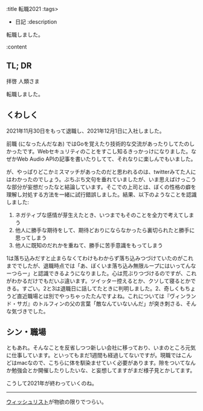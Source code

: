 :title 転職2021
:tags>
- 日記
:description

転職しました。

:content

## TL; DR

拝啓 人類さま

転職しました。

## くわしく

2021年11月30日をもって退職し、2021年12月1日に入社しました。

前職 (になったんだなあ) ではGoを覚えたり技術的な交流があったりしてたのしかったです。Webセキュリティのことをすこし知るきっかっけになりました。なぜかWeb Audio APIの記事を書いたりしてて、それなりに楽しんでもいました。

が、やっぱりどこかミスマッチがあったのだと思われるのは、twitterみてた人にはわかったのでしょう。ぶちぶち文句を垂れていましたが、いま思えばけっこうな部分が妄想だったなと結論しています。そこでの上司とは、ぼくの性格の癖を理解し対処する方法を一緒に試行錯誤しました。結果、以下のようなことを認識しました:

1. ネガティブな感情が芽生えたとき、いつまでもそのことを全力で考えてしまう
2. 他人に勝手な期待をして、期待どおりにならなかったら裏切られたと勝手に思ってしまう
3. 他人に既知のだれかを重ねて、勝手に苦手意識をもってしまう

1は落ち込みだすと止まらなくてわけもわからず落ち込みつづけていたのがこれまででしたが、退職時点では「あ、ぼくいま落ち込み無限ループにはいってんなーつらー」と認識できるようになりました。心は荒ぶりつづけるのですが、これがわかるだけでもだいぶ違います。ツイッター控えるとか、クソして寝るとかできる。すごい。2と3は退職日に話してたときに判明しました。2、奇しくもちょうど直近職場とは別でやっちゃったたんですよね。これについては『ヴィンランド・サガ』のトルフィンの父の言葉「敵なんていないんだ」が突き刺さる、そんな気づきでした。

## シン・職場

ともあれ。そんなことを反省しつつ新しい会社に移っており、いまのところ元気に仕事しています。といってもまだ1週間も経過してないですが。現職ではこんどはmacなので、こちらに体を馴染ませていく必要があります。隙をついてなんか勉強会とか開催したりしたいな、と妄想してますがまだ様子見とかしてます。

こうして2021年が終わっていくのね。

--- 

[ウィッシュリスト](https://www.amazon.jp/hz/wishlist/ls/4RJ9BZGEYLGT?ref_=wl_share)が物欲の限りでつらい。
